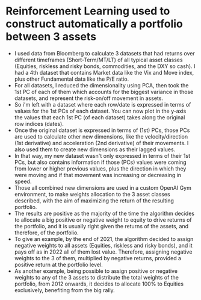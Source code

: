 # Reinforcement Learning used to construct automatically a portfolio between 3 assets

* I used data from Bloomberg to calculate 3 datasets that had returns over different timeframes (Short-Term/MT/LT) of all typical asset classes (Equities, riskless and risky bonds, commodities, and the DXY so cash).
I had a 4th dataset that contains Market data like the Vix and Move index, plus other Fundamental data like the P/E ratio.
* For all datasets, I reduced the dimensionality using PCA, then took the 1st PC of each of them which accounts for the biggest variance in those datasets, and represent the risk-on/off movement in assets.
* So i'm left with a dataset where each row/date is expressed in terms of values for the 1st PCs of each dataset. You can now plot in the y-axis the values that each 1st PC (of each dataset) takes along the original row indices (dates).
* Once the original dataset is expressed in terms of (1st) PCs, those PCs are used to calculate other new dimensions, like the velocity/direction (1st derivative) and acceleration (2nd derivative) of their movements. I also used them to create new dimensions as their lagged values.
* In that way, my new dataset wasn't only expressed in terms of their 1st PCs, but also contains information if those (PCs) values were coming from lower or higher previous values, plus the direction in which they were moving and if that movement was increasing or decreasing in speed.
* Those all combined new dimensions are used in a custom OpenAI Gym environment, to make weights allocation to the 3 asset classes described, with the aim of maximizing the return of the resulting portfolio.
* The results are positive as the majority of the time the algorithm decides to allocate a big positive or negative weight to equity to drive returns of the portfolio, and it is usually right given the returns of the assets, and therefore, of the portfolio.
* To give an example, by the end of 2021, the algorithm decided to assign negative weights to all assets (Equities, riskless and risky bonds), and it pays off as in 2022 all of them lost value. Therefore, assigning negative weights to the 3 of them, multiplied by negative returns, provided a positive return at the portfolio level.
* As another example, being possible to assign positive or negative weights to any of the 3 assets to distribute the total weights of the portfolio, from 2012 onwards, it decides to allocate 100% to Equities exclusively, benefiting from the big rally.

